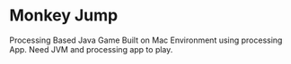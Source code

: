 # Monkey Jump
   Processing Based Java Game
      Built on Mac Environment using processing App.
      Need JVM and processing app to play.
